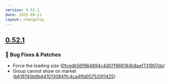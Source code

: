 ```yaml
---
version: 0.52.1
date: 2025-09-21
layout: changelog
---
```

## [0.52.1](#0.52.1)
### 🐛 Bug Fixes & Patches

- Force the loading size ([0fcedb56f984894c4d07f866184b8aef731907da](https://github.com/Voxelum/x-minecraft-launcher/commit/0fcedb56f984894c4d07f866184b8aef731907da))
- Group cannot show on market ([b619740b9b4410130841fc4ca4ffd057520f1425](https://github.com/Voxelum/x-minecraft-launcher/commit/b619740b9b4410130841fc4ca4ffd057520f1425))
